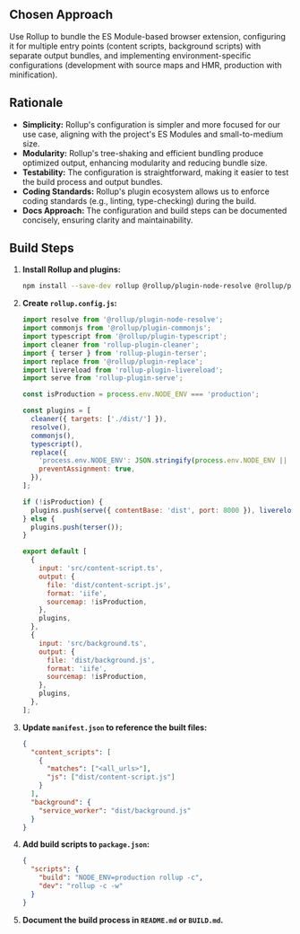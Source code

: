 ## Chosen Approach

Use Rollup to bundle the ES Module-based browser extension, configuring it for multiple entry points (content scripts, background scripts) with separate output bundles, and implementing environment-specific configurations (development with source maps and HMR, production with minification).

## Rationale

- **Simplicity:** Rollup's configuration is simpler and more focused for our use case, aligning with the project's ES Modules and small-to-medium size.
- **Modularity:** Rollup's tree-shaking and efficient bundling produce optimized output, enhancing modularity and reducing bundle size.
- **Testability:** The configuration is straightforward, making it easier to test the build process and output bundles.
- **Coding Standards:** Rollup's plugin ecosystem allows us to enforce coding standards (e.g., linting, type-checking) during the build.
- **Docs Approach:** The configuration and build steps can be documented concisely, ensuring clarity and maintainability.

## Build Steps

1. **Install Rollup and plugins:**

   ```sh
   npm install --save-dev rollup @rollup/plugin-node-resolve @rollup/plugin-commonjs @rollup/plugin-typescript rollup-plugin-cleaner rollup-plugin-terser @rollup/plugin-replace rollup-plugin-livereload rollup-plugin-serve
   ```

2. **Create `rollup.config.js`:**

   ```javascript
   import resolve from '@rollup/plugin-node-resolve';
   import commonjs from '@rollup/plugin-commonjs';
   import typescript from '@rollup/plugin-typescript';
   import cleaner from 'rollup-plugin-cleaner';
   import { terser } from 'rollup-plugin-terser';
   import replace from '@rollup/plugin-replace';
   import livereload from 'rollup-plugin-livereload';
   import serve from 'rollup-plugin-serve';

   const isProduction = process.env.NODE_ENV === 'production';

   const plugins = [
     cleaner({ targets: ['./dist/'] }),
     resolve(),
     commonjs(),
     typescript(),
     replace({
       'process.env.NODE_ENV': JSON.stringify(process.env.NODE_ENV || 'development'),
       preventAssignment: true,
     }),
   ];

   if (!isProduction) {
     plugins.push(serve({ contentBase: 'dist', port: 8000 }), livereload({ watch: 'dist' }));
   } else {
     plugins.push(terser());
   }

   export default [
     {
       input: 'src/content-script.ts',
       output: {
         file: 'dist/content-script.js',
         format: 'iife',
         sourcemap: !isProduction,
       },
       plugins,
     },
     {
       input: 'src/background.ts',
       output: {
         file: 'dist/background.js',
         format: 'iife',
         sourcemap: !isProduction,
       },
       plugins,
     },
   ];
   ```

3. **Update `manifest.json` to reference the built files:**

   ```json
   {
     "content_scripts": [
       {
         "matches": ["<all_urls>"],
         "js": ["dist/content-script.js"]
       }
     ],
     "background": {
       "service_worker": "dist/background.js"
     }
   }
   ```

4. **Add build scripts to `package.json`:**

   ```json
   {
     "scripts": {
       "build": "NODE_ENV=production rollup -c",
       "dev": "rollup -c -w"
     }
   }
   ```

5. **Document the build process in `README.md` or `BUILD.md`.**
